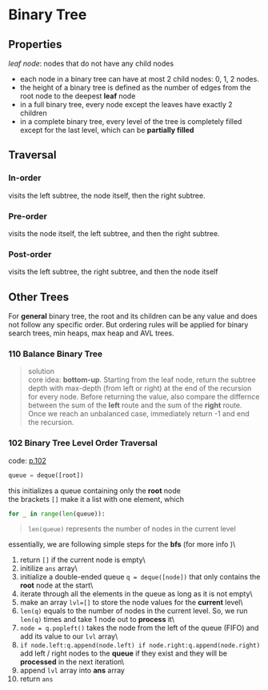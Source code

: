 # Binary Tree

## Properties
*leaf node*: nodes that do not have any child nodes
- each node in a binary tree can have at most 2 child nodes: 0, 1, 2 nodes.
- the height of a binary tree is defined as the number of edges from the root node to the deepest **leaf** node
- in a full binary tree, every node except the leaves have exactly 2 children
- in a complete binary tree, every level of the tree is completely filled except for the last level, which can be **partially filled**

## Traversal
### In-order
visits the left subtree, the node itself, then the right subtree.
### Pre-order
visits the node itself, the left subtree, and then the right subtree.
### Post-order
visits the left subtree, the right subtree, and then the node itself

## Other Trees
For **general** binary tree, the root and its children can be any value and does not follow any specific order.
But ordering rules will be applied for binary search trees, min heaps, max heap and AVL trees.

### 110 Balance Binary Tree
> solution\
 core idea: **bottom-up**. Starting from the leaf node, return the subtree depth with max-depth (from left or right) at the end of
 the recursion for every node. Before returning the value, also compare the differnce between the sum of the **left** route and the
 sum of the **right** route. Once we reach an unbalanced case, immediately return -1 and end the recursion.

### 102 Binary Tree Level Order Traversal
code: [p.102]()
```python
queue = deque([root])
```
this initializes a queue containing only the **root** node\
the brackets ```[]``` make it a list with one element, which

```python
for _ in range(len(queue)):
```
> ```len(queue)``` represents the number of nodes in the current level

essentially, we are following simple steps for the **bfs** (for more info []())\
1. return ```[]``` if the current node is empty\
2. initilize ```ans``` array\
3. initialize a double-ended queue ```q = deque([node])``` that only contains the **root** node at the start\
4. iterate through all the elements in the queue as long as it is not empty\
5. make an array ```lvl=[]``` to store the node values for the **current** level\
6. ```len(q)``` equals to the number of nodes in the current level. So, we run ```len(q)``` times and take 1 node out to **process** it\
7. ```node = q.popleft()``` takes the node from the left of the queue (FIFO) and add its value to our ```lvl``` array\
8. ```if node.left:q.append(node.left) if node.right:q.append(node.right)``` add left / right nodes to the **queue** if they exist and they will be **processed** in the next iteration\
9. append ```lvl``` array into **ans** array
10. return ```ans```
